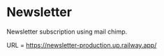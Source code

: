 # Newsletter
Newsletter subscription using mail chimp.

URL = https://newsletter-production.up.railway.app/
